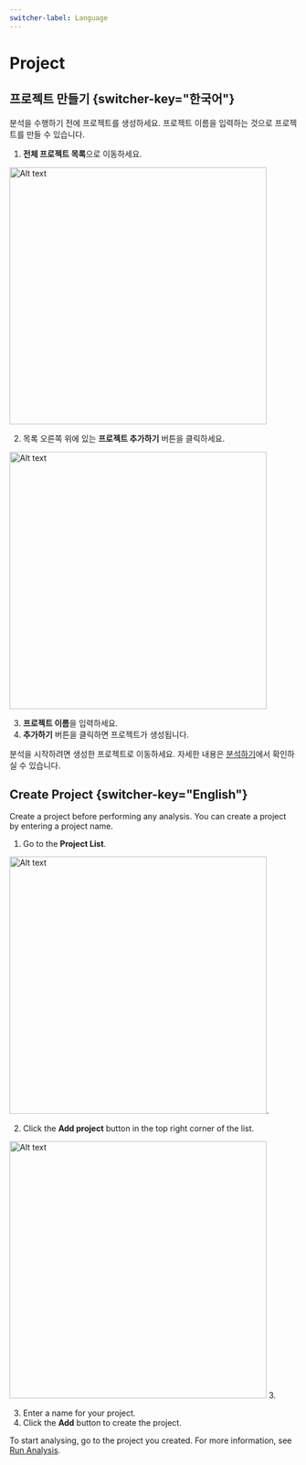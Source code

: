 ```yaml
---
switcher-label: Language
---
```


# Project


## 프로젝트 만들기 {switcher-key="한국어"}

분석을 수행하기 전에 프로젝트를 생성하세요. 프로젝트 이름을 입력하는 것으로 프로젝트를 만들 수 있습니다.

1. **전체 프로젝트 목록**으로 이동하세요.

<img src="프로젝트목록00.png" alt="Alt text" width="450"/>

2. 목록 오른쪽 위에 있는 **프로젝트 추가하기** 버튼을 클릭하세요.

<img src="프로젝트추가.png" alt="Alt text" width="450"/>

3. **프로젝트 이름**을 입력하세요. 
4. **추가하기** 버튼을 클릭하면 프로젝트가 생성됩니다.

분석을 시작하려면 생성한 프로젝트로 이동하세요. 자세한 내용은 [분석하기](Run-Analysis.md)에서 확인하실 수 있습니다.

## Create Project {switcher-key="English"}

Create a project before performing any analysis. You can create a project by entering a project name.

1. Go to the **Project List**.

<img src="프로젝트목록00.png" alt="Alt text" width="450"/>.

2. Click the **Add project** button in the top right corner of the list.

<img src="프로젝트추가.png" alt="Alt text" width="450"/> 3.

3. Enter a name for your project.
4. Click the **Add** button to create the project.

To start analysing, go to the project you created. For more information, see [Run Analysis](Run-Analysis.md).